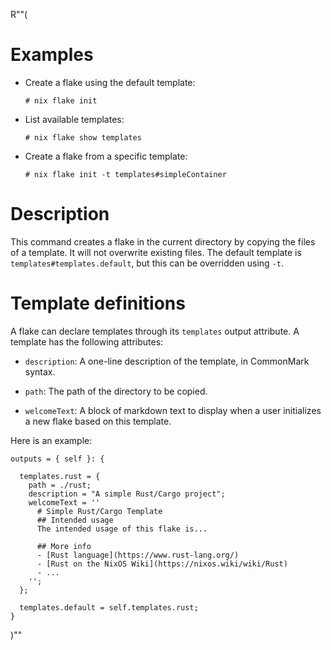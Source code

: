 R""(

# Examples

* Create a flake using the default template:

  ```console
  # nix flake init
  ```

* List available templates:

  ```console
  # nix flake show templates
  ```

* Create a flake from a specific template:

  ```console
  # nix flake init -t templates#simpleContainer
  ```

# Description

This command creates a flake in the current directory by copying the
files of a template. It will not overwrite existing files. The default
template is `templates#templates.default`, but this can be overridden
using `-t`.

# Template definitions

A flake can declare templates through its `templates` output
attribute. A template has the following attributes:

* `description`: A one-line description of the template, in CommonMark
  syntax.

* `path`: The path of the directory to be copied.

* `welcomeText`: A block of markdown text to display when a user initializes a
  new flake based on this template.


Here is an example:

```
outputs = { self }: {

  templates.rust = {
    path = ./rust;
    description = "A simple Rust/Cargo project";
    welcomeText = ''
      # Simple Rust/Cargo Template
      ## Intended usage
      The intended usage of this flake is...

      ## More info
      - [Rust language](https://www.rust-lang.org/)
      - [Rust on the NixOS Wiki](https://nixos.wiki/wiki/Rust)
      - ...
    '';
  };

  templates.default = self.templates.rust;
}
```

)""
